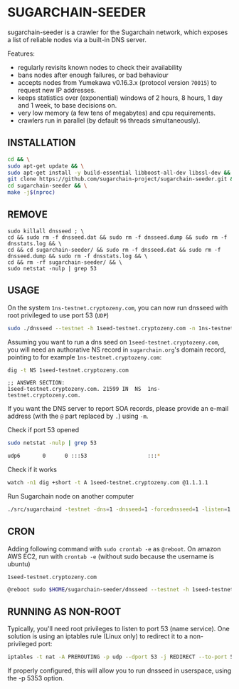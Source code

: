 SUGARCHAIN-SEEDER
==============

sugarchain-seeder is a crawler for the Sugarchain network, which exposes a list of reliable nodes via a built-in DNS server.

Features:
* regularly revisits known nodes to check their availability
* bans nodes after enough failures, or bad behaviour
* accepts nodes from Yumekawa v0.16.3.x (protocol version `70015`) to request new IP addresses.
* keeps statistics over (exponential) windows of 2 hours, 8 hours, 1 day and 1 week, to base decisions on.
* very low memory (a few tens of megabytes) and cpu requirements.
* crawlers run in parallel (by default `96` threads simultaneously).

INSTALLATION
------------

```bash
cd && \
sudo apt-get update && \
sudo apt-get install -y build-essential libboost-all-dev libssl-dev && \
git clone https://github.com/sugarchain-project/sugarchain-seeder.git && \
cd sugarchain-seeder && \
make -j$(nproc)
```

REMOVE
------

```
sudo killall dnsseed ; \
cd && sudo rm -f dnsseed.dat && sudo rm -f dnsseed.dump && sudo rm -f dnsstats.log && \
cd && cd sugarchain-seeder/ && sudo rm -f dnsseed.dat && sudo rm -f dnsseed.dump && sudo rm -f dnsstats.log && \
cd && rm -rf sugarchain-seeder/ && \
sudo netstat -nulp | grep 53
```

USAGE
-----

On the system `1ns-testnet.cryptozeny.com`, you can now run dnsseed with root privileged to use port 53 (`UDP`)
```bash
sudo ./dnsseed --testnet -h 1seed-testnet.cryptozeny.com -n 1ns-testnet.cryptozeny.com -m cryptozeny.gmail.com
```

Assuming you want to run a dns seed on `1seed-testnet.cryptozeny.com`, you will need an authorative NS record in `sugarchain.org`'s domain record, pointing to for example `1ns-testnet.cryptozeny.com`:

```bash
dig -t NS 1seed-testnet.cryptozeny.com
```

```
;; ANSWER SECTION:
1seed-testnet.cryptozeny.com. 21599 IN	NS	1ns-testnet.cryptozeny.com.
```

If you want the DNS server to report SOA records, please provide an e-mail address (with the `@` part replaced by `.`) using `-m`.

Check if port 53 opened
```bash
sudo netstat -nulp | grep 53

udp6       0      0 :::53                   :::*                                10949/dnsseed
```

Check if it works
```bash
watch -n1 dig +short -t A 1seed-testnet.cryptozeny.com @1.1.1.1
```

Run Sugarchain node on another computer
```bash
./src/sugarchaind -testnet -dns=1 -dnsseed=1 -forcednsseed=1 -listen=1 -daemon
```

CRON
----
Adding following command with `sudo crontab -e` as `@reboot`. On amazon AWS EC2, run with `crontab -e` (without sudo because the username is ubuntu)

`1seed-testnet.cryptozeny.com`
```bash
@reboot sudo $HOME/sugarchain-seeder/dnsseed --testnet -h 1seed-testnet.cryptozeny.com -n 1ns-testnet.cryptozeny.com -m cryptozeny.gmail.com
```

RUNNING AS NON-ROOT
-------------------

Typically, you'll need root privileges to listen to port 53 (name service). One solution is using an iptables rule (Linux only) to redirect it to a non-privileged port:

```bash
iptables -t nat -A PREROUTING -p udp --dport 53 -j REDIRECT --to-port 5353
```

If properly configured, this will allow you to run dnsseed in userspace, using the -p 5353 option.
